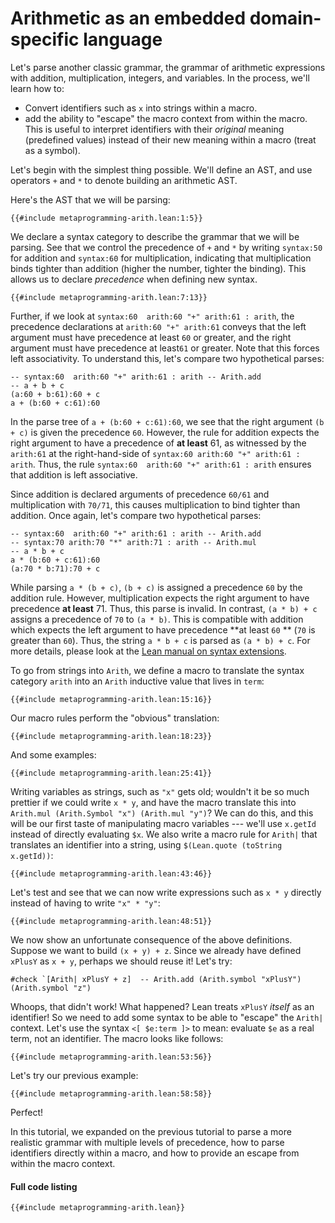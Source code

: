 # Arithmetic as an embedded domain-specific language

Let's parse another classic grammar, the grammar of arithmetic expressions with
addition, multiplication, integers, and variables.  In the process, we'll learn
how to:

- Convert identifiers such as `x` into strings within a macro.
- add the ability to "escape" the macro context from within the macro. This is useful to interpret identifiers with their _original_ meaning (predefined values)
  instead of their new meaning within a macro (treat as a symbol).

Let's begin with the simplest thing possible. We'll define an AST, and use operators `+` and `*` to denote
building an arithmetic AST.


Here's the AST that we will be parsing:

```lean,ignore
{{#include metaprogramming-arith.lean:1:5}}
```

We declare a syntax category to describe the grammar that we will be parsing.
See that we control the precedence of `+` and `*` by writing `syntax:50` for addition and `syntax:60` for multiplication,
indicating that multiplication binds tighter than addition (higher the number, tighter the binding).
This allows us to declare _precedence_ when defining new syntax.

```lean,ignore
{{#include metaprogramming-arith.lean:7:13}}
```

Further, if we look at `syntax:60  arith:60 "+" arith:61 : arith`, the
precedence declarations at `arith:60 "+" arith:61` conveys that the left
argument must have precedence at least `60` or greater, and the right argument
must have precedence at least`61` or greater.  Note that this forces left
associativity. To understand this, let's compare two hypothetical parses:

```
-- syntax:60  arith:60 "+" arith:61 : arith -- Arith.add
-- a + b + c
(a:60 + b:61):60 + c
a + (b:60 + c:61):60
```

In the parse tree of `a + (b:60 + c:61):60`, we see that the right argument `(b + c)` is given the precedence `60`. However,
the rule for addition expects the right argument to have a precedence of **at least** 61, as witnessed by the `arith:61` at
the right-hand-side of `syntax:60 arith:60 "+" arith:61 : arith`. Thus, the rule `syntax:60  arith:60 "+" arith:61 : arith`
ensures that addition is left associative.

Since addition is declared arguments of precedence `60/61` and multiplication with `70/71`, this causes multiplication to bind
tighter than addition. Once again, let's compare two hypothetical parses:

```
-- syntax:60  arith:60 "+" arith:61 : arith -- Arith.add
-- syntax:70 arith:70 "*" arith:71 : arith -- Arith.mul
-- a * b + c
a * (b:60 + c:61):60
(a:70 * b:71):70 + c
```

While parsing `a * (b + c)`, `(b + c)` is assigned a precedence `60` by the addition rule. However, multiplication expects
the right argument to have precedence **at least** 71. Thus, this parse is invalid. In contrast, `(a * b) + c` assigns
a precedence of `70` to `(a * b)`. This is compatible with addition which expects the left argument to have precedence
**at least `60` ** (`70` is greater than `60`). Thus, the string `a * b + c` is parsed as `(a * b) + c`.
For more details, please look at the [Lean manual on syntax extensions](../syntax.md#notations-and-precedence).

To go from strings into `Arith`, we define a macro to
translate the syntax category `arith` into an `Arith` inductive value that
lives in `term`:


```lean,ignore
{{#include metaprogramming-arith.lean:15:16}}
```

Our macro rules perform the "obvious" translation:

```lean,ignore
{{#include metaprogramming-arith.lean:18:23}}
```

And some examples:

```lean,ignore
{{#include metaprogramming-arith.lean:25:41}}
```

Writing variables as strings, such as `"x"`  gets old; wouldn't it be so much
prettier if we could write `x * y`, and have the macro translate this into `Arith.mul (Arith.Symbol "x") (Arith.mul "y")`?
We can do this, and this will be our first taste of manipulating macro variables --- we'll use `x.getId` instead of directly evaluating `$x`.
We also write a macro rule for `Arith|` that translates an identifier into
a string, using `$(Lean.quote (toString x.getId))`:

```lean,ignore
{{#include metaprogramming-arith.lean:43:46}}
```

Let's test and see that we can now write expressions such as `x * y` directly instead of having to write `"x" * "y"`:

```lean,ignore
{{#include metaprogramming-arith.lean:48:51}}
```

We now show an unfortunate consequence of the above definitions. Suppose we want to build `(x + y) + z`.
Since we already have defined `xPlusY` as `x + y`, perhaps we should reuse it! Let's try:

```lean,ignore
#check `[Arith| xPlusY + z]  -- Arith.add (Arith.symbol "xPlusY") (Arith.symbol "z")
```

Whoops, that didn't work! What happened? Lean treats `xPlusY` _itself_ as an identifier! So we need to add some syntax
to be able to "escape" the `Arith|` context. Let's use the syntax `<[ $e:term ]>` to mean: evaluate `$e` as a real term,
not an identifier. The macro looks like follows:

```lean,ignore
{{#include metaprogramming-arith.lean:53:56}}
```

Let's try our previous example:

```lean,ignore
{{#include metaprogramming-arith.lean:58:58}}
```

Perfect!

In this tutorial, we expanded on the previous tutorial to parse a more
realistic grammar with multiple levels of precedence, how to parse identifiers directly
within a macro, and how to provide an escape from within the macro context.

#### Full code listing

```lean
{{#include metaprogramming-arith.lean}}
```

